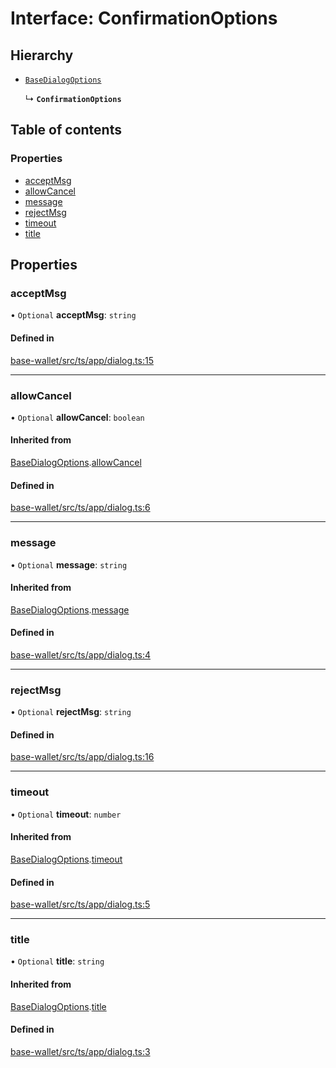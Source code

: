 # Interface: ConfirmationOptions

## Hierarchy

- [`BaseDialogOptions`](BaseDialogOptions.md)

  ↳ **`ConfirmationOptions`**

## Table of contents

### Properties

- [acceptMsg](ConfirmationOptions.md#acceptmsg)
- [allowCancel](ConfirmationOptions.md#allowcancel)
- [message](ConfirmationOptions.md#message)
- [rejectMsg](ConfirmationOptions.md#rejectmsg)
- [timeout](ConfirmationOptions.md#timeout)
- [title](ConfirmationOptions.md#title)

## Properties

### acceptMsg

• `Optional` **acceptMsg**: `string`

#### Defined in

[base-wallet/src/ts/app/dialog.ts:15](https://gitlab.com/i3-market/code/wp3/t3.2/i3m-wallet-monorepo/-/blob/e685ef6/packages/base-wallet/src/ts/app/dialog.ts#L15)

___

### allowCancel

• `Optional` **allowCancel**: `boolean`

#### Inherited from

[BaseDialogOptions](BaseDialogOptions.md).[allowCancel](BaseDialogOptions.md#allowcancel)

#### Defined in

[base-wallet/src/ts/app/dialog.ts:6](https://gitlab.com/i3-market/code/wp3/t3.2/i3m-wallet-monorepo/-/blob/e685ef6/packages/base-wallet/src/ts/app/dialog.ts#L6)

___

### message

• `Optional` **message**: `string`

#### Inherited from

[BaseDialogOptions](BaseDialogOptions.md).[message](BaseDialogOptions.md#message)

#### Defined in

[base-wallet/src/ts/app/dialog.ts:4](https://gitlab.com/i3-market/code/wp3/t3.2/i3m-wallet-monorepo/-/blob/e685ef6/packages/base-wallet/src/ts/app/dialog.ts#L4)

___

### rejectMsg

• `Optional` **rejectMsg**: `string`

#### Defined in

[base-wallet/src/ts/app/dialog.ts:16](https://gitlab.com/i3-market/code/wp3/t3.2/i3m-wallet-monorepo/-/blob/e685ef6/packages/base-wallet/src/ts/app/dialog.ts#L16)

___

### timeout

• `Optional` **timeout**: `number`

#### Inherited from

[BaseDialogOptions](BaseDialogOptions.md).[timeout](BaseDialogOptions.md#timeout)

#### Defined in

[base-wallet/src/ts/app/dialog.ts:5](https://gitlab.com/i3-market/code/wp3/t3.2/i3m-wallet-monorepo/-/blob/e685ef6/packages/base-wallet/src/ts/app/dialog.ts#L5)

___

### title

• `Optional` **title**: `string`

#### Inherited from

[BaseDialogOptions](BaseDialogOptions.md).[title](BaseDialogOptions.md#title)

#### Defined in

[base-wallet/src/ts/app/dialog.ts:3](https://gitlab.com/i3-market/code/wp3/t3.2/i3m-wallet-monorepo/-/blob/e685ef6/packages/base-wallet/src/ts/app/dialog.ts#L3)

